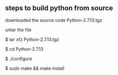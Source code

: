 steps to build python from source
----------------------------------

downloaded the source code Python-2.7.13.tgz

untar the file

$ tar xfz Python-2.7.13.tgz

$ cd Python-2.7.13

$ ./configure

$ sudo make && make install
